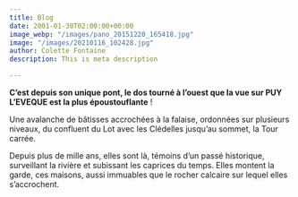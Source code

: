 ```yaml
---
title: Blog
date: 2001-01-30T02:00:00+00:00
image_webp: "/images/pano_20151220_165418.jpg"
image: "/images/20210116_102428.jpg"
author: Colette Fontaine
description: This is meta description

---
```

**C’est depuis son unique pont, le dos tourné à l’ouest que la vue sur PUY L’EVEQUE est la plus époustouflante** !

Une avalanche de bâtisses accrochées à la falaise, ordonnées sur plusieurs niveaux, du confluent du Lot avec les Clédelles jusqu’au sommet, la Tour carrée. 

Depuis plus de mille ans, elles sont là, témoins d’un passé historique, surveillant la rivière et subissant les caprices du temps. Elles montent la garde, ces maisons, aussi immuables que le rocher calcaire sur lequel elles s’accrochent.